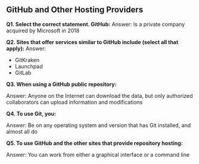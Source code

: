 ## GitHub and Other Hosting Providers

**Q1. Select the correct statement. GitHub:**
Answer: Is a private company acquired by Microsoft in 2018

**Q2. Sites that offer services similar to GitHub include (select all that apply):**
Answer: 
* GitKraken
* Launchpad
* GitLab

**Q3. When using a GitHub public repository:**

Answer: Anyone on the Internet can download the data, but only authorized collaborators can upload information and modifications

**Q4. To use Git, you:**

Answer: Be on any operating system and version that has Git installed, and almost all do

**Q5. To use GitHub and the other sites that provide repository hosting:**

Answer: You can work from either a graphical interface or a command line
